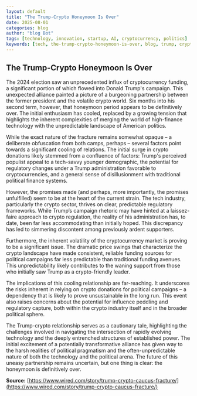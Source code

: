 ```yaml
---
layout: default
title: "The Trump-Crypto Honeymoon Is Over"
date: 2025-08-01
categories: blog
author: "blog Bot"
tags: [technology, innovation, startup, AI, cryptocurrency, politics]
keywords: [tech, the-trump-crypto-honeymoon-is-over, blog, trump, cryptocurrency, politics, election funding]
---
```


## The Trump-Crypto Honeymoon Is Over

The 2024 election saw an unprecedented influx of cryptocurrency funding, a significant portion of which flowed into Donald Trump's campaign. This unexpected alliance painted a picture of a burgeoning partnership between the former president and the volatile crypto world.  Six months into his second term, however, that honeymoon period appears to be definitively over.  The initial enthusiasm has cooled, replaced by a growing tension that highlights the inherent complexities of merging the world of high-finance technology with the unpredictable landscape of American politics.

While the exact nature of the fracture remains somewhat opaque – a deliberate obfuscation from both camps, perhaps – several factors point towards a significant cooling of relations.  The initial surge in crypto donations likely stemmed from a confluence of factors: Trump's perceived populist appeal to a tech-savvy younger demographic,  the potential for regulatory changes under a Trump administration favorable to cryptocurrencies, and a general sense of disillusionment with traditional political finance systems.

However, the promises made (and perhaps, more importantly, the promises unfulfilled) seem to be at the heart of the current strain.  The tech industry, particularly the crypto sector, thrives on clear, predictable regulatory frameworks.  While Trump’s campaign rhetoric may have hinted at a laissez-faire approach to crypto regulation, the reality of his administration has, to date, been far less accommodating than initially hoped. This discrepancy has led to simmering discontent among previously ardent supporters.

Furthermore, the inherent volatility of the cryptocurrency market is proving to be a significant issue. The dramatic price swings that characterize the crypto landscape have made consistent, reliable funding sources for political campaigns far less predictable than traditional funding avenues.  This unpredictability likely contributes to the waning support from those who initially saw Trump as a crypto-friendly leader.

The implications of this cooling relationship are far-reaching.  It underscores the risks inherent in relying on crypto donations for political campaigns – a dependency that is likely to prove unsustainable in the long run. This event also raises concerns about the potential for influence peddling and regulatory capture, both within the crypto industry itself and in the broader political sphere.

The Trump-crypto relationship serves as a cautionary tale, highlighting the challenges involved in navigating the intersection of rapidly evolving technology and the deeply entrenched structures of established power. The initial excitement of a potentially transformative alliance has given way to the harsh realities of political pragmatism and the often-unpredictable nature of both the technology and the political arena.  The future of this uneasy partnership remains uncertain, but one thing is clear: the honeymoon is definitively over.


**Source:** [https://www.wired.com/story/trump-crypto-caucus-fracture/](https://www.wired.com/story/trump-crypto-caucus-fracture/)